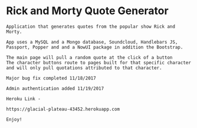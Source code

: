 # Rick and Morty Quote Generator 

	Application that generates quotes from the popular show Rick and Morty.

	App uses a MySQL and a Mongo database, Soundcloud, Handlebars JS, Passport, Popper and and a NowUI package in addition the Bootstrap.

	The main page will pull a random quote at the click of a button
	The character buttons route to pages built for that specific character and will only pull quotations attributed to that character.

	Major bug fix completed 11/18/2017

	Admin authentication added 11/19/2017

	Heroku Link -

	https://glacial-plateau-43452.herokuapp.com
	
	Enjoy!
